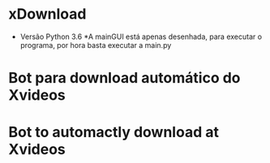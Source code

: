 # xDownload
* Versão Python 3.6
*A mainGUI está apenas desenhada, para executar o programa, por hora basta executar a main.py
# Bot para download automático do Xvideos
# Bot to automactly download at Xvideos